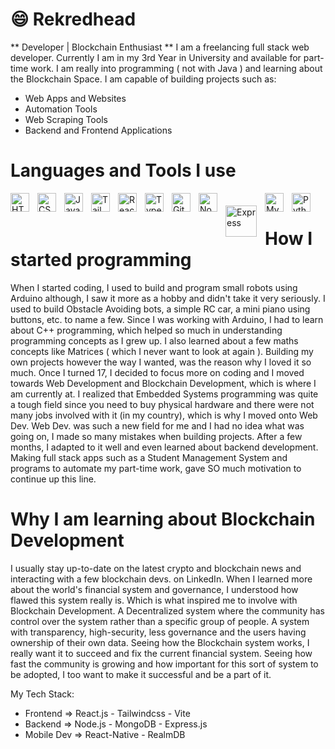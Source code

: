 # 😄 Rekredhead
** Developer | Blockchain Enthusiast **
I am a freelancing full stack web developer. Currently I am in my 3rd Year in University and available for part-time work.
I am really into programming ( not with Java ) and learning about the Blockchain Space.
I am capable of building projects such as:
- Web Apps and Websites
- Automation Tools
- Web Scraping Tools
- Backend and Frontend Applications

# Languages and Tools I use
<img align="left" alt="HTML" width="30px" style="padding-right:10px;" src="https://cdn.jsdelivr.net/gh/devicons/devicon/icons/html5/html5-plain.svg" />
<img align="left" alt="CSS" width="30px" style="padding-right:10px;" src="https://cdn.jsdelivr.net/gh/devicons/devicon/icons/css3/css3-plain.svg" />
<img align="left" alt="JavaScript" width="30px" style="padding-right:10px;" src="https://cdn.jsdelivr.net/gh/devicons/devicon/icons/javascript/javascript-plain.svg" />
<img align="left" alt="Tailwindcss" width="30px" style="padding-right:10px;" src="https://cdn.jsdelivr.net/gh/devicons/devicon/icons/tailwindcss/tailwindcss-plain.svg" />
<img align="left" alt="React" width="30px" style="padding-right:10px;" src="https://cdn.jsdelivr.net/gh/devicons/devicon/icons/react/react-original.svg" />
<img align="left" alt="TypeScript" width="30px" style="padding-right:10px;" src="https://cdn.jsdelivr.net/gh/devicons/devicon/icons/typescript/typescript-plain.svg" />
<img align="left" alt="Git" width="30px" style="padding-right:10px;" src="https://cdn.jsdelivr.net/gh/devicons/devicon/icons/git/git-original.svg" />
<img align="left" alt="NodeJS" width="30px" style="padding-right:10px;" src="https://cdn.jsdelivr.net/gh/devicons/devicon/icons/nodejs/nodejs-original.svg" />
<img align="left" alt="Express" width="50px" style="padding-right:10px; padding-top:20px" src="https://i.cloudup.com/zfY6lL7eFa-3000x3000.png" />
<img align="left" alt="MySQL" width="30px" style="padding-right:10px;" src="https://cdn.jsdelivr.net/gh/devicons/devicon/icons/mysql/mysql-original-wordmark.svg" />
<img align="left" alt="Python" width="30px" style="padding-right:10px;" src="https://cdn.jsdelivr.net/gh/devicons/devicon/icons/python/python-plain.svg" />
<br />

# How I started programming
When I started coding, I used to build and program small robots using Arduino although, I saw it more as a hobby and didn't take it very seriously.
I used to build Obstacle Avoiding bots, a simple RC car, a mini piano using buttons, etc. to name a few. Since I was working with Arduino, I had to learn about C++ programming, which helped so much in understanding programming concepts as I grew up. I also learned about a few maths concepts like Matrices ( which I never want to look at again ). Building my own projects however the way I wanted, was the reason why I loved it so much.
Once I turned 17, I decided to focus more on coding and I moved towards Web Development and Blockchain Development, which is where I am currently at.
I realized that Embedded Systems programming was quite a tough field since you need to buy physical hardware and there were not many jobs involved with it (in my country), which is why I moved onto Web Dev.
Web Dev. was such a new field for me and I had no idea what was going on, I made so many mistakes when building projects. After a few months, I adapted to it well and even learned about backend development.
Making full stack apps such as a Student Management System and programs to automate my part-time work, gave SO much motivation to continue up this line.

# Why I am learning about Blockchain Development
I usually stay up-to-date on the latest crypto and blockchain news and interacting with a few blockchain devs. on LinkedIn.
When I learned more about the world's financial system and governance, I understood how flawed this system really is. Which is what inspired me to involve with Blockchain Development.
A Decentralized system where the community has control over the system rather than a specific group of people. A system with transparency, high-security, less governance and the users having ownership of their own data.
Seeing how the Blockchain system works, I really want it to succeed and fix the current financial system. Seeing how fast the community is growing and how important for this sort of system to be adopted, I too want to make it successful and be a part of it.

My Tech Stack:
- Frontend => React.js - Tailwindcss - Vite
- Backend => Node.js - MongoDB - Express.js
- Mobile Dev => React-Native - RealmDB
